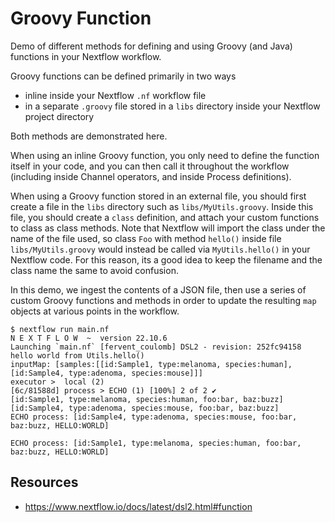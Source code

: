 # Groovy Function

Demo of different methods for defining and using Groovy (and Java) functions in your Nextflow workflow.

Groovy functions can be defined primarily in two ways

- inline inside your Nextflow `.nf` workflow file
- in a separate `.groovy` file stored in a `libs` directory inside your Nextflow project directory

Both methods are demonstrated here.

When using an inline Groovy function, you only need to define the function itself in your code, and you can then call it throughout the workflow (including inside Channel operators, and inside Process definitions).

When using a Groovy function stored in an external file, you should first create a file in the `libs` directory such as `libs/MyUtils.groovy`. Inside this file, you should create a `class` definition, and attach your custom functions to class as class methods. Note that Nextflow will import the class under the name of the file used, so class `Foo` with method `hello()` inside file `libs/MyUtils.groovy` would instead be called via `MyUtils.hello()` in your Nextflow code. For this reason, its a good idea to keep the filename and the class name the same to avoid confusion.

In this demo, we ingest the contents of a JSON file, then use a series of custom Groovy functions and methods in order to update the resulting `map` objects at various points in the workflow.

```
$ nextflow run main.nf
N E X T F L O W  ~  version 22.10.6
Launching `main.nf` [fervent_coulomb] DSL2 - revision: 252fc94158
hello world from Utils.hello()
inputMap: [samples:[[id:Sample1, type:melanoma, species:human], [id:Sample4, type:adenoma, species:mouse]]]
executor >  local (2)
[6c/81588d] process > ECHO (1) [100%] 2 of 2 ✔
[id:Sample1, type:melanoma, species:human, foo:bar, baz:buzz]
[id:Sample4, type:adenoma, species:mouse, foo:bar, baz:buzz]
ECHO process: [id:Sample4, type:adenoma, species:mouse, foo:bar, baz:buzz, HELLO:WORLD]

ECHO process: [id:Sample1, type:melanoma, species:human, foo:bar, baz:buzz, HELLO:WORLD]
```

## Resources

- https://www.nextflow.io/docs/latest/dsl2.html#function
